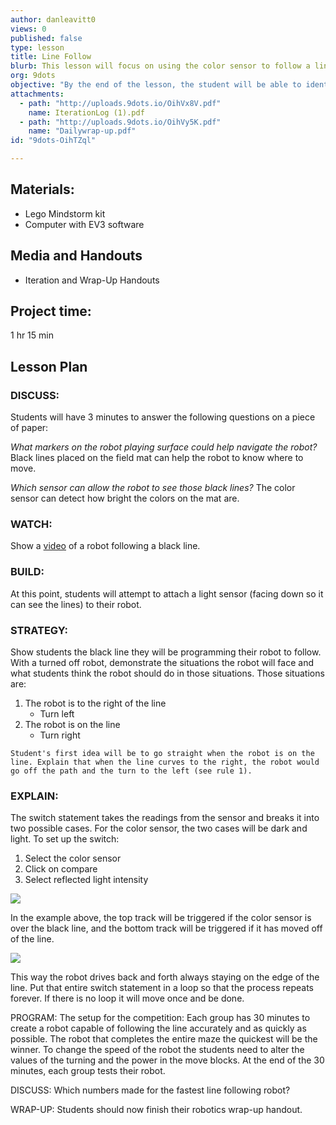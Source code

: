 ```yaml
---
author: danleavitt0
views: 0
published: false
type: lesson
title: Line Follow
blurb: This lesson will focus on using the color sensor to follow a line on the ground.
org: 9dots
objective: "By the end of the lesson, the student will be able to identify a programming switch statement and discuss the strategy for programming a robot to follow a black line."
attachments: 
  - path: "http://uploads.9dots.io/OihVx8V.pdf"
    name: IterationLog (1).pdf
  - path: "http://uploads.9dots.io/OihVy5K.pdf"
    name: "Dailywrap-up.pdf"
id: "9dots-OihTZql"

---
```


## Materials:
- Lego Mindstorm kit
- Computer with EV3 software

## Media and Handouts
- Iteration and Wrap-Up Handouts

## Project time:
1 hr 15 min

## Lesson Plan

### DISCUSS:
Students will have 3 minutes to answer the following questions on a piece of paper:

_What markers on the robot playing surface could help navigate the robot?_
Black lines placed on the field mat can help the robot to know where to move.

_Which sensor can allow the robot to see those black lines?_
The color sensor can detect how bright the colors on the mat are.

### WATCH:
Show a [video](http://www.youtube.com/watch?v=aJor5MXycoY) of a robot following a black line.

### BUILD:
At this point, students will attempt to attach a light sensor (facing down so it can see the lines) to their robot.

### STRATEGY:
Show students the black line they will be programming their robot to follow. With a turned off robot, demonstrate the situations the robot will face and what students think the robot should do in those situations. Those situations are:

1. The robot is to the right of the line
	- Turn left
2. The robot is on the line
	- Turn right
    
```
Student's first idea will be to go straight when the robot is on the line. Explain that when the line curves to the right, the robot would go off the path and the turn to the left (see rule 1). 
```

### EXPLAIN:
The switch statement takes the readings from the sensor and breaks it into two possible cases. For the color sensor, the two cases will be dark and light. To set up the switch:

1. Select the color sensor
2. Click on compare
3. Select reflected light intensity

![](http://uploads.9dots.io/Oiha8uX_md.jpg) 

In the example above, the top track will be triggered if the color sensor is over the black line, and the bottom track will be triggered if it has moved off of the line.

![](http://uploads.9dots.io/Oihrsws_md.jpg) 

This way the robot drives back and forth always staying on the edge of the line.
Put that entire switch statement in a loop so that the process repeats forever. If there is no loop it will move once and be done.

PROGRAM:
The setup for the competition: Each group has 30 minutes to create a robot capable of following the line accurately and as quickly as possible. The robot that completes the entire maze the quickest will be the winner. To change the speed of the robot the students need to alter the values of the turning and the power in the move blocks. At the end of the 30 minutes, each group tests their robot.

DISCUSS:
Which numbers made for the fastest line following robot?

WRAP-UP:
Students should now finish their robotics wrap-up handout.
